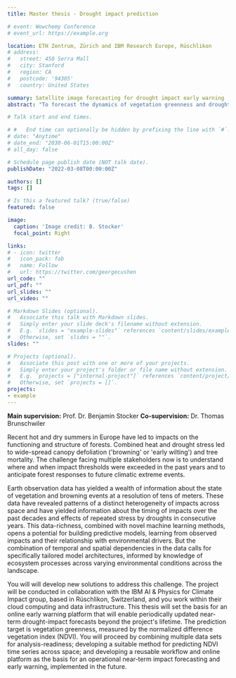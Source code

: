 ```yaml
---
title: Master thesis - Drought impact prediction

# event: Wowchemy Conference
# event_url: https://example.org

location: ETH Zentrum, Zürich and IBM Research Europe, Rüschlikon
# address:
#   street: 450 Serra Mall
#   city: Stanford
#   region: CA
#   postcode: '94305'
#   country: United States

summary: Satellite image forecasting for drought impact early warning
abstract: "To forecast the dynamics of vegetation greenness and drought-induced early defoliation, you will develop a machine learning-based algorithm. The aim is to predict when and where extreme drought conditions lead to damage of leaves and trees. The focus is on temperate forests in Europe, and you will be benefit from the computational resources and data science support by the AI & Physics for Climate Impact group at IBM Research Europe, Zurich."

# Talk start and end times.

# #   End time can optionally be hidden by prefixing the line with `#`.
# date: "Anytime"
# date_end: "2030-06-01T15:00:00Z"
# all_day: false

# Schedule page publish date (NOT talk date).
publishDate: "2022-03-08T00:00:00Z"

authors: []
tags: []

# Is this a featured talk? (true/false)
featured: false

image:
  caption: 'Image credit: B. Stocker'
  focal_point: Right

links:
# - icon: twitter
#   icon_pack: fab
#   name: Follow
#   url: https://twitter.com/georgecushen
url_code: ""
url_pdf: ""
url_slides: ""
url_video: ""

# Markdown Slides (optional).
#   Associate this talk with Markdown slides.
#   Simply enter your slide deck's filename without extension.
#   E.g. `slides = "example-slides"` references `content/slides/example-slides.md`.
#   Otherwise, set `slides = ""`.
slides: ""

# Projects (optional).
#   Associate this post with one or more of your projects.
#   Simply enter your project's folder or file name without extension.
#   E.g. `projects = ["internal-project"]` references `content/project/deep-learning/index.md`.
#   Otherwise, set `projects = []`.
projects:
- example
---
```


<!-- {{% callout note %}}
Click on the **Slides** button above to view the built-in slides feature.
{{% /callout %}} -->

**Main supervision:** Prof. Dr. Benjamin Stocker
**Co-supervision:** Dr. Thomas Brunschwiler

Recent hot and dry summers in Europe have led to impacts on the functioning and structure of forests. Combined heat and drought stress led to wide-spread canopy defoliation ('browning' or 'early wilting') and tree mortality. The challenge facing multiple stakeholders now is to understand where and when impact thresholds were exceeded in the past years and to anticipate forest responses to future climatic extreme events.

Earth observation data has yielded a wealth of information about the state of vegetation and browning events at a resolution of tens of meters. These data have revealed patterns of a distinct heterogeneity of impacts across space and have yielded information about the timing of impacts over the past decades and effects of repeated stress by droughts in consecutive years. This data-richness, combined with novel machine learning methods, opens a potential for building predictive models, learning from observed impacts and their relationship with environmental drivers. But the combination of temporal and spatial dependencies in the data calls for specifically tailored model architectures, informed by knowledge of ecosystem processes across varying environmental conditions across the landscape.

You will will develop new solutions to address this challenge. The project will be conducted in collaboration with the IBM AI & Physics for Climate Impact group, based in Rüschlikon, Switzerland, and you work within their cloud computing and data infrastructure. This thesis will set the basis for an online early warning platform that will enable periodically updated near-term drought-impact forecasts beyond the project's lifetime. The prediction target is vegetation greenness, measured by the normalized difference vegetation index (NDVI). You will proceed by combining multiple data sets for analysis-readiness; developing a suitable method for predicting NDVI time series across space; and developing a reusable workflow and online platform as the basis for an operational near-term impact forecasting and early warning, implemented in the future.